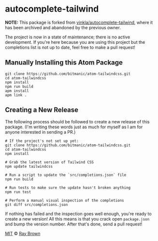# autocomplete-tailwind

__NOTE:__ This package is forked from [vinkla/autocomplete-tailwind](https://github.com/vinkla/autocomplete-tailwind), where it has been archived and abandoned by the previous owner.

The project is now in a state of maintenance; there is no active development. If you're here because you are using this project but the completions list is not up to date, feel free to make a pull request!

## Manually Installing this Atom Package

```shell
git clone https://github.com/bitmanic/atom-tailwindcss.git
cd atom-tailwindcss
npm install
npm run build
apm install
apm link .
```

## Creating a New Release

The following process should be followed to create a new release of this package. (I'm writing these words just as much for myself as I am for anyone interested in sending a PR.)

```shell
# If the project's not set up yet:
git clone https://github.com/bitmanic/atom-tailwindcss.git
cd atom-tailwindcss
npm install

# Grab the latest version of Tailwind CSS
npm update tailwindcss

# Run a script to update the `src/completions.json` file
npm run build

# Run tests to make sure the update hasn't broken anything
npm run test

# Perform a manual visual inspection of the completions
git diff src/completions.json
```

If nothing has failed and the inspection goes well enough, you're ready to create a new version! All this means is that you crack open `package.json` and bump the version number. After that's done, send a pull request!

[MIT](LICENSE) © [Ray Brown](https://raybrown.co)
